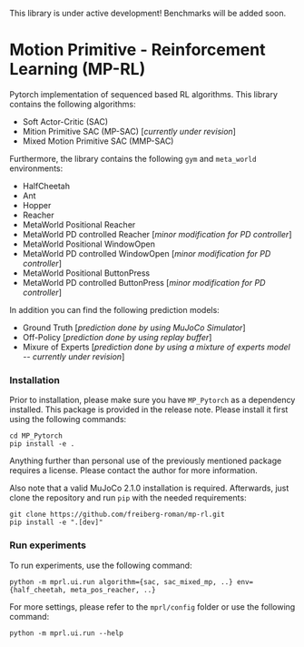 This library is under active development! Benchmarks will be added soon.

# Motion Primitive - Reinforcement Learning (MP-RL)
Pytorch implementation of sequenced based RL algorithms. This library contains the following algorithms:
* Soft Actor-Critic (SAC)
* Mition Primitive SAC (MP-SAC)  [*currently under revision*]
* Mixed Motion Primitive SAC (MMP-SAC)

Furthermore, the library contains the following ``gym`` and ``meta_world`` environments:
* HalfCheetah
* Ant
* Hopper
* Reacher
* MetaWorld Positional Reacher
* MetaWorld PD controlled Reacher [*minor modification for PD controller*]
* MetaWorld Positional WindowOpen
* MetaWorld PD controlled WindowOpen [*minor modification for PD controller*]
* MetaWorld Positional ButtonPress
* MetaWorld PD controlled ButtonPress [*minor modification for PD controller*]

In addition you can find the following prediction models:
* Ground Truth [*prediction done by using MuJoCo Simulator*]
* Off-Policy [*prediction done by using replay buffer*]
* Mixure of Experts [*prediction done by using a mixture of experts model -- currently under revision*]

### Installation
Prior to installation, please make sure you have ``MP_Pytorch`` as a dependency installed.
This package is provided in the release note. Please install it first using the following commands:

    cd MP_Pytorch
    pip install -e .

Anything further than personal use of the previously mentioned package requires a license.
Please contact the author for more information.

Also note that a valid MuJoCo 2.1.0 installation is required.
Afterwards, just clone the repository and run ``pip`` with the needed requirements:

    git clone https://github.com/freiberg-roman/mp-rl.git
    pip install -e ".[dev]"

### Run experiments
To run experiments, use the following command:

    python -m mprl.ui.run algorithm={sac, sac_mixed_mp, ..} env={half_cheetah, meta_pos_reacher, ..}
For more settings, please refer to the ``mprl/config`` folder or use the following command:

    python -m mprl.ui.run --help

